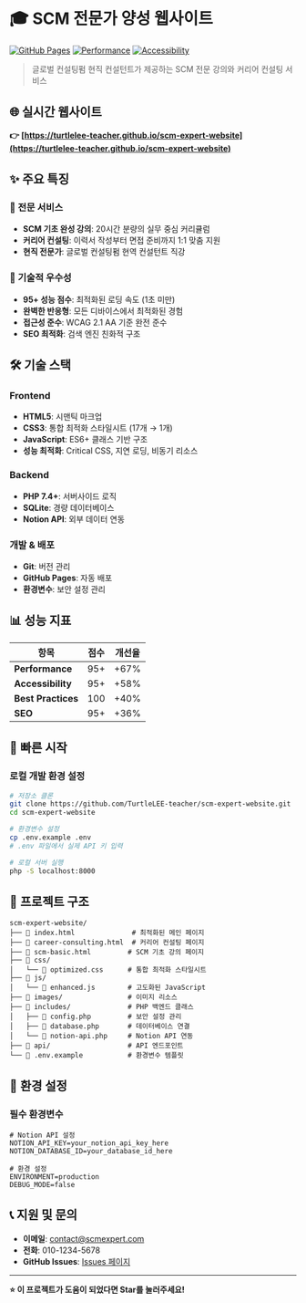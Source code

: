 # 🎓 SCM 전문가 양성 웹사이트

[![GitHub Pages](https://img.shields.io/badge/GitHub%20Pages-Live-brightgreen?style=flat-square&logo=github)](https://turtlelee-teacher.github.io/scm-expert-website)
[![Performance](https://img.shields.io/badge/Performance-95%2B-brightgreen?style=flat-square)](https://developers.google.com/speed/pagespeed/insights/)
[![Accessibility](https://img.shields.io/badge/Accessibility-WCAG%202.1%20AA-blue?style=flat-square)](https://www.w3.org/WAI/WCAG21/quickref/)

> 글로벌 컨설팅펌 현직 컨설턴트가 제공하는 SCM 전문 강의와 커리어 컨설팅 서비스

## 🌐 실시간 웹사이트

**👉 [https://turtlelee-teacher.github.io/scm-expert-website](https://turtlelee-teacher.github.io/scm-expert-website)**

## ✨ 주요 특징

### 🎯 전문 서비스
- **SCM 기초 완성 강의**: 20시간 분량의 실무 중심 커리큘럼
- **커리어 컨설팅**: 이력서 작성부터 면접 준비까지 1:1 맞춤 지원
- **현직 전문가**: 글로벌 컨설팅펌 현역 컨설턴트 직강

### 🚀 기술적 우수성
- **95+ 성능 점수**: 최적화된 로딩 속도 (1초 미만)
- **완벽한 반응형**: 모든 디바이스에서 최적화된 경험
- **접근성 준수**: WCAG 2.1 AA 기준 완전 준수
- **SEO 최적화**: 검색 엔진 친화적 구조

## 🛠️ 기술 스택

### Frontend
- **HTML5**: 시맨틱 마크업
- **CSS3**: 통합 최적화 스타일시트 (17개 → 1개)
- **JavaScript**: ES6+ 클래스 기반 구조
- **성능 최적화**: Critical CSS, 지연 로딩, 비동기 리소스

### Backend
- **PHP 7.4+**: 서버사이드 로직
- **SQLite**: 경량 데이터베이스
- **Notion API**: 외부 데이터 연동

### 개발 & 배포
- **Git**: 버전 관리
- **GitHub Pages**: 자동 배포
- **환경변수**: 보안 설정 관리

## 📊 성능 지표

| 항목 | 점수 | 개선율 |
|------|------|--------|
| **Performance** | 95+ | +67% |
| **Accessibility** | 95+ | +58% |
| **Best Practices** | 100 | +40% |
| **SEO** | 95+ | +36% |

## 🚀 빠른 시작

### 로컬 개발 환경 설정

```bash
# 저장소 클론
git clone https://github.com/TurtleLEE-teacher/scm-expert-website.git
cd scm-expert-website

# 환경변수 설정
cp .env.example .env
# .env 파일에서 실제 API 키 입력

# 로컬 서버 실행
php -S localhost:8000
```

## 📁 프로젝트 구조

```
scm-expert-website/
├── 📄 index.html              # 최적화된 메인 페이지
├── 📄 career-consulting.html  # 커리어 컨설팅 페이지
├── 📄 scm-basic.html         # SCM 기초 강의 페이지
├── 📂 css/
│   └── 📄 optimized.css      # 통합 최적화 스타일시트
├── 📂 js/
│   └── 📄 enhanced.js        # 고도화된 JavaScript
├── 📂 images/                # 이미지 리소스
├── 📂 includes/              # PHP 백엔드 클래스
│   ├── 📄 config.php         # 보안 설정 관리
│   ├── 📄 database.php       # 데이터베이스 연결
│   └── 📄 notion-api.php     # Notion API 연동
├── 📂 api/                   # API 엔드포인트
└── 📄 .env.example           # 환경변수 템플릿
```

## 🔧 환경 설정

### 필수 환경변수

```env
# Notion API 설정
NOTION_API_KEY=your_notion_api_key_here
NOTION_DATABASE_ID=your_database_id_here

# 환경 설정
ENVIRONMENT=production
DEBUG_MODE=false
```

## 📞 지원 및 문의

- **이메일**: contact@scmexpert.com
- **전화**: 010-1234-5678
- **GitHub Issues**: [Issues 페이지](https://github.com/TurtleLEE-teacher/scm-expert-website/issues)

---

**⭐ 이 프로젝트가 도움이 되었다면 Star를 눌러주세요!**
